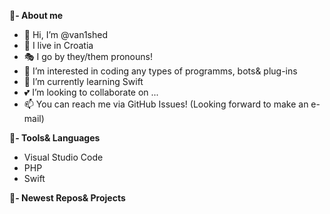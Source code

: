 **🔰- About me**

- 👋 Hi, I’m @van1shed
- 📍   I live in Croatia
- 🎭 I go by they/them pronouns!
- 👀 I’m interested in coding any types of programms, bots& plug-ins
- 🌱 I’m currently learning Swift
- 💕 I’m looking to collaborate on ...
- 📫 You can reach me via GitHub Issues! (Looking forward to make an e-mail)


**🔰- Tools& Languages**

- Visual Studio Code
- PHP
- Swift


**🔰- Newest Repos& Projects**

<!---
van1shed/van1shed is a ✨ special ✨ repository because its `README.md` (this file) appears on your GitHub profile.
You can click the Preview link to take a look at your changes.
--->

<!---
Came here by looking up what is hidden in the "Raw" file hah? Your not going to find anything hidden here, so you can keep doing other stuff. Goodbye.
--->

